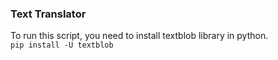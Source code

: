 ### Text Translator

To run this script, you need to install textblob library in python.  
`pip install -U textblob`
